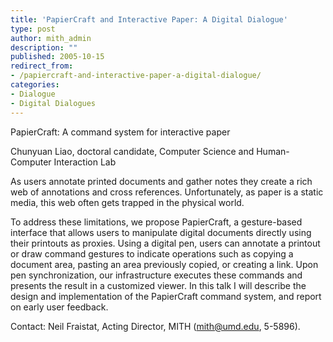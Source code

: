 ```yaml
---
title: 'PapierCraft and Interactive Paper: A Digital Dialogue'
type: post
author: mith_admin
description: ""
published: 2005-10-15
redirect_from: 
- /papiercraft-and-interactive-paper-a-digital-dialogue/
categories:
- Dialogue
- Digital Dialogues
---
```

PapierCraft: A command system for interactive paper

Chunyuan Liao, doctoral candidate, Computer Science and Human-Computer Interaction Lab

As users annotate printed documents and gather notes they create a rich web of annotations and cross references. Unfortunately, as paper is a static media, this web often gets trapped in the physical world.

To address these limitations, we propose PapierCraft, a gesture-based interface that allows users to manipulate digital documents directly using their printouts as proxies. Using a digital pen, users can annotate a printout or draw command gestures to indicate operations such as copying a document area, pasting an area previously copied, or creating a link. Upon pen synchronization, our infrastructure executes these commands and presents the result in a customized viewer. In this talk I will describe the design and implementation of the PapierCraft command system, and report on early user feedback.

Contact: Neil Fraistat, Acting Director, MITH (mith@umd.edu, 5-5896).
